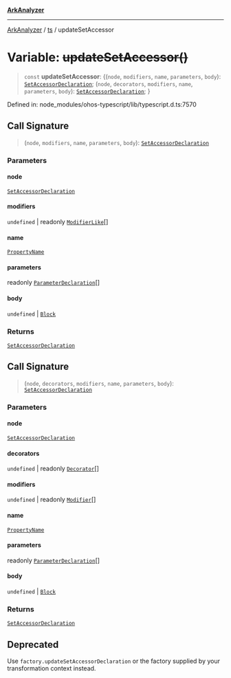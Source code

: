 [**ArkAnalyzer**](../../../../README.md)

***

[ArkAnalyzer](../../../../globals.md) / [ts](../README.md) / updateSetAccessor

# Variable: ~~updateSetAccessor()~~

> `const` **updateSetAccessor**: \{(`node`, `modifiers`, `name`, `parameters`, `body`): [`SetAccessorDeclaration`](../interfaces/SetAccessorDeclaration.md); (`node`, `decorators`, `modifiers`, `name`, `parameters`, `body`): [`SetAccessorDeclaration`](../interfaces/SetAccessorDeclaration.md); \}

Defined in: node\_modules/ohos-typescript/lib/typescript.d.ts:7570

## Call Signature

> (`node`, `modifiers`, `name`, `parameters`, `body`): [`SetAccessorDeclaration`](../interfaces/SetAccessorDeclaration.md)

### Parameters

#### node

[`SetAccessorDeclaration`](../interfaces/SetAccessorDeclaration.md)

#### modifiers

`undefined` | readonly [`ModifierLike`](../type-aliases/ModifierLike.md)[]

#### name

[`PropertyName`](../type-aliases/PropertyName.md)

#### parameters

readonly [`ParameterDeclaration`](../interfaces/ParameterDeclaration.md)[]

#### body

`undefined` | [`Block`](../interfaces/Block.md)

### Returns

[`SetAccessorDeclaration`](../interfaces/SetAccessorDeclaration.md)

## Call Signature

> (`node`, `decorators`, `modifiers`, `name`, `parameters`, `body`): [`SetAccessorDeclaration`](../interfaces/SetAccessorDeclaration.md)

### Parameters

#### node

[`SetAccessorDeclaration`](../interfaces/SetAccessorDeclaration.md)

#### decorators

`undefined` | readonly [`Decorator`](../interfaces/Decorator.md)[]

#### modifiers

`undefined` | readonly [`Modifier`](../type-aliases/Modifier.md)[]

#### name

[`PropertyName`](../type-aliases/PropertyName.md)

#### parameters

readonly [`ParameterDeclaration`](../interfaces/ParameterDeclaration.md)[]

#### body

`undefined` | [`Block`](../interfaces/Block.md)

### Returns

[`SetAccessorDeclaration`](../interfaces/SetAccessorDeclaration.md)

## Deprecated

Use `factory.updateSetAccessorDeclaration` or the factory supplied by your transformation context instead.
